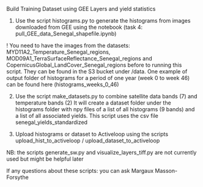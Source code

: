 Build Training Dataset using GEE Layers and yield statistics 

1. Use the script histograms.py to generate the histograms from images downloaded from GEE using the notebook (task 4: pull_GEE_data_Senegal_shapefile.ipynb)

! You need to have the images from the datasets: MYD11A2_Temperature_Senegal_regions, MOD09A1_TerraSurfaceReflectance_Senegal_regions and CopernicusGlobal_LandCover_Senegal_regions before to running this script. They can be found in the S3 bucket under /data.
One example of output folder of histograms for a period of one year (week 0 to week 46) can be found here (histograms_weeks_0_46)

2. Use the script make_datasets.py to combine satellite data bands (7) and temperature bands (2)
It will create a dataset folder under the histograms folder with npy files of a list of all histograms (9 bands) and a list of all associated yields.
This script uses the csv file senegal_yields_standardized

3. Upload histograms or dataset to Activeloop using the scripts upload_hist_to_activeloop / upload_dataset_to_activeloop

NB: the scripts generate_sw.py and visualize_layers_tiff.py are not currently used but might be helpful later 


If any questions about these scripts: you can ask Margaux Masson-Forsythe




